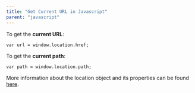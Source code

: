 ```yaml
---
title: "Get Current URL in Javascript"
parent: "javascript"
---
```


To get the **current URL**:

    var url = window.location.href;

To get the **current path**:

    var path = window.location.path;

More information about the location object and its properties can be found [here](https://developer.mozilla.org/en-US/docs/Web/API/Window/location).
